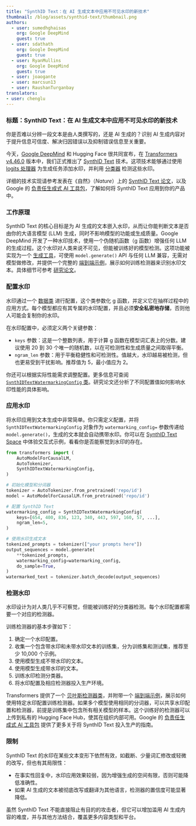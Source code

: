 ```yaml
---
title: "SynthID Text：在 AI 生成文本中应用不可见水印的新技术"
thumbnail: /blog/assets/synthid-text/thumbnail.png
authors:
  - user: sumedhghaisas
    org: Google DeepMind
    guest: true
  - user: sdathath
    org: Google DeepMind
    guest: true
  - user: RyanMullins
    org: Google DeepMind
    guest: true
  - user: joaogante
  - user: marcsun13
  - user: RaushanTurganbay
translators:
- user: chenglu
---
```


### 标题：SynthID Text：在 AI 生成文本中应用不可见水印的新技术

你是否难以分辨一段文本是由人类撰写的，还是 AI 生成的？识别 AI 生成内容对于提升信息可信度、解决归因错误以及抑制错误信息至关重要。

今天，[Google DeepMind](https://deepmind.google/) 和 Hugging Face 很共同宣布，在 [Transformers v4.46.0](https://huggingface.co/docs/transformers/v4.46.0) 版本中，我们正式推出了 [SynthID Text](https://deepmind.google/technologies/synthid/) 技术。这项技术能够通过使用 [logits 处理器](https://huggingface.co/docs/transformers/v4.46.0/en/internal/generation_utils#transformers.SynthIDTextWatermarkLogitsProcessor) 为生成任务添加水印，并利用 [分类器](https://huggingface.co/docs/transformers/v4.46.0/en/internal/generation_utils#transformers.SynthIDTextWatermarkDetector) 检测这些水印。

详细的技术实现请参考发表在《自然》（_Nature_）上的 [SynthID Text 论文](https://www.nature.com/articles/s41586-024-08025-4)，以及 Google 的 [负责任生成式 AI 工具包](https://ai.google.dev/responsible/docs/safeguards/synthid)，了解如何将 SynthID Text 应用到你的产品中。

### 工作原理

SynthID Text 的核心目标是为 AI 生成的文本嵌入水印，从而让你能判断文本是否由你的大语言模型 (LLM) 生成，同时不影响模型的功能或生成质量。Google DeepMind 开发了一种水印技术，使用一个伪随机函数（g 函数）增强任何 LLM 的生成过程。这个水印对人类来说不可见，但能被训练好的模型检测。这项功能被实现为一个 [生成工具](https://huggingface.co/docs/transformers/v4.46.0/en/internal/generation_utils#transformers.SynthIDTextWatermarkLogitsProcessor)，可使用 `model.generate()` API 与任何 LLM 兼容，无需对模型做修改，并提供一个完整的 [端到端示例](https://github.com/huggingface/transformers/tree/v4.46.0/examples/research_projects/synthid_text/detector_training.py)，展示如何训练检测器来识别水印文本。具体细节可参考 [研究论文](https://www.nature.com/articles/s41586-024-08025-4)。

### 配置水印

水印通过一个 [数据类](https://huggingface.co/docs/transformers/v4.46.0/en/internal/generation_utils#transformers.SynthIDTextWatermarkingConfig) 进行配置，这个类参数化 g 函数，并定义它在抽样过程中的应用方式。每个模型都应有其专属的水印配置，并且必须**安全私密地存储**，否则他人可能会复制你的水印。

在水印配置中，必须定义两个关键参数：

- `keys` 参数：这是一个整数列表，用于计算 g 函数在模型词汇表上的分数。建议使用 20 到 30 个唯一的随机数，以在可检测性和生成质量之间取得平衡。
- `ngram_len` 参数：用于平衡稳健性和可检测性。值越大，水印越易被检测，但也更易受到干扰影响。推荐值为 5，最小值应为 2。

你还可以根据实际性能需求调整配置。更多信息可查阅 [`SynthIDTextWatermarkingConfig` 类](https://huggingface.co/docs/transformers/v4.46.0/en/internal/generation_utils#transformers.SynthIDTextWatermarkingConfig)。研究论文还分析了不同配置值如何影响水印性能的具体影响。

### 应用水印

将水印应用到文本生成中非常简单。你只需定义配置，并将 `SynthIDTextWatermarkingConfig` 对象作为 `watermarking_config=` 参数传递给 `model.generate()`，生成的文本就会自动携带水印。你可以在 [SynthID Text Space](https://huggingface.co/spaces/google/synthid-text) 中体验交互式示例，看看你是否能察觉到水印的存在。

```python
from transformers import (
    AutoModelForCausalLM,
    AutoTokenizer,
    SynthIDTextWatermarkingConfig,
)

# 初始化模型和分词器
tokenizer = AutoTokenizer.from_pretrained('repo/id')
model = AutoModelForCausalLM.from_pretrained('repo/id')

# 配置 SynthID Text
watermarking_config = SynthIDTextWatermarkingConfig(
    keys=[654, 400, 836, 123, 340, 443, 597, 160, 57, ...],
    ngram_len=5,
)

# 使用水印生成文本
tokenized_prompts = tokenizer(["your prompts here"])
output_sequences = model.generate(
    **tokenized_prompts,
    watermarking_config=watermarking_config,
    do_sample=True,
)
watermarked_text = tokenizer.batch_decode(output_sequences)
```

### 检测水印

水印设计为对人类几乎不可察觉，但能被训练好的分类器检测。每个水印配置都需要一个对应的检测器。

训练检测器的基本步骤如下：

1. 确定一个水印配置。
2. 收集一个包含带水印和未带水印文本的训练集，分为训练集和测试集，推荐至少 10,000 个示例。
3. 使用模型生成不带水印的文本。
4. 使用模型生成带水印的文本。
5. 训练水印检测分类器。
6. 将水印配置及相应检测器投入生产环境。

Transformers 提供了一个 [贝叶斯检测器类](https://huggingface.co/docs/transformers/v4.46.0/en/internal/generation_utils#transformers.BayesianDetectorModel)，并附带一个 [端到端示例](https://github.com/huggingface/transformers/tree/v4.46.0/examples/research_projects/synthid_text/detector_training.py)，展示如何使用特定水印配置训练检测器。如果多个模型使用相同的分词器，可以共享水印配置和检测器，前提是训练集中包含所有相关模型的样本。这个训练好的检测器可以上传到私有的 Hugging Face Hub，使其在组织内部可用。Google 的 [负责任生成式 AI 工具包](https://ai.google.dev/responsible/docs/safeguards/synthid) 提供了更多关于将 SynthID Text 投入生产的指南。

### 限制

SynthID Text 的水印在某些文本变形下依然有效，如截断、少量词汇修改或轻微的改写，但也有其局限性：

- 在事实性回复中，水印应用效果较弱，因为增强生成的空间有限，否则可能降低准确性。
- 如果 AI 生成的文本被彻底改写或翻译为其他语言，检测器的置信度可能显著降低。

虽然 SynthID Text 不能直接阻止有目的的攻击者，但它可以增加滥用 AI 生成内容的难度，并与其他方法结合，覆盖更多内容类型和平台。